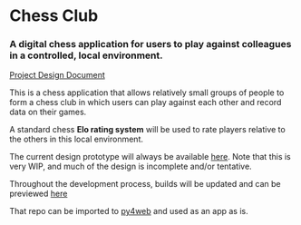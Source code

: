 # Chess Club
### A digital chess application for users to play against colleagues in a controlled, local environment.

[Project Design Document](https://docs.google.com/document/d/1ZTdou8GcfjnSwbaHYGpdr7wLTNhY2PdwEAnkHvlRxDw/edit?usp=sharing)

This is a chess application that allows relatively small groups of people to form a chess club in which users can play against each other and record data on their games.

A standard chess **Elo rating system** will be used to rate players relative to the others in this local environment.

The current design prototype will always be available [here](https://xd.adobe.com/view/c69d7aa0-3008-43f1-ae82-ca3a8763aeab-93ce/).
Note that this is very WIP, and much of the design is incomplete and/or tentative.

Throughout the development process, builds will be updated and can be previewed [here](https://volcaus.pythonanywhere.com/chessapp)

That repo can be imported to [py4web](https://github.com/web2py/py4web) and used as an app as is.

